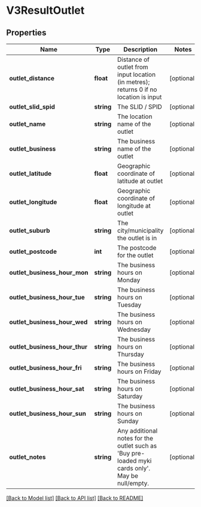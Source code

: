 # V3ResultOutlet

## Properties
Name | Type | Description | Notes
------------ | ------------- | ------------- | -------------
**outlet_distance** | **float** | Distance of outlet from input location (in metres); returns 0 if no location is input | [optional] 
**outlet_slid_spid** | **string** | The SLID / SPID | [optional] 
**outlet_name** | **string** | The location name of the outlet | [optional] 
**outlet_business** | **string** | The business name of the outlet | [optional] 
**outlet_latitude** | **float** | Geographic coordinate of latitude at outlet | [optional] 
**outlet_longitude** | **float** | Geographic coordinate of longitude at outlet | [optional] 
**outlet_suburb** | **string** | The city/municipality the outlet is in | [optional] 
**outlet_postcode** | **int** | The postcode for the outlet | [optional] 
**outlet_business_hour_mon** | **string** | The business hours on Monday | [optional] 
**outlet_business_hour_tue** | **string** | The business hours on Tuesday | [optional] 
**outlet_business_hour_wed** | **string** | The business hours on Wednesday | [optional] 
**outlet_business_hour_thur** | **string** | The business hours on Thursday | [optional] 
**outlet_business_hour_fri** | **string** | The business hours on Friday | [optional] 
**outlet_business_hour_sat** | **string** | The business hours on Saturday | [optional] 
**outlet_business_hour_sun** | **string** | The business hours on Sunday | [optional] 
**outlet_notes** | **string** | Any additional notes for the outlet such as &#x27;Buy pre-loaded myki cards only&#x27;. May be null/empty. | [optional] 

[[Back to Model list]](../../README.md#documentation-for-models) [[Back to API list]](../../README.md#documentation-for-api-endpoints) [[Back to README]](../../README.md)

